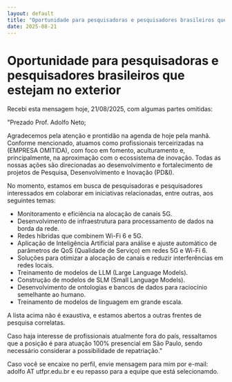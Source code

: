 ```yaml
---
layout: default
title: "Oportunidade para pesquisadoras e pesquisadores brasileiros que estejam no exterior"
date: 2025-08-21
---
```


# Oportunidade para pesquisadoras e pesquisadores brasileiros que estejam no exterior


Recebi esta mensagem hoje, 21/08/2025, com algumas partes omitidas:


"Prezado Prof. Adolfo Neto;
 

Agradecemos pela atenção e prontidão na agenda de hoje pela manhã. Conforme mencionado, atuamos como profissionais terceirizadas na (EMPRESA OMITIDA), 
com foco em fomento, aculturamento e, principalmente, na aproximação com o ecossistema de inovação. 
Todas as nossas ações são direcionadas ao desenvolvimento e fortalecimento de projetos de Pesquisa, Desenvolvimento e Inovação (PD&I).

 
No momento, estamos em busca de pesquisadoras e pesquisadores interessados em colaborar em iniciativas relacionadas, entre outras, aos seguintes temas:
 
- Monitoramento e eficiência na alocação de canais 5G.  
- Desenvolvimento de infraestrutura para processamento de dados na borda da rede.  
- Redes híbridas que combinem Wi-Fi 6 e 5G.  
- Aplicação de Inteligência Artificial para análise e ajuste automático de parâmetros de QoS (Qualidade de Serviço) em redes 5G e Wi-Fi 6.  
- Soluções para otimizar a alocação de canais e reduzir interferências em redes locais.  
- Treinamento de modelos de LLM (Large Language Models).  
- Construção de modelos de SLM (Small Language Models).  
- Desenvolvimento de ontologias e bancos de dados para raciocínio semelhante ao humano.  
- Treinamento de modelos de linguagem em grande escala.  


A lista acima não é exaustiva, e estamos abertos a outras frentes de pesquisa correlatas.


Caso haja interesse de profissionais atualmente fora do país, ressaltamos que a posição é para atuação 100% presencial em São Paulo, 
sendo necessário considerar a possibilidade de repatriação."


Caso você se encaixe no perfil, envie mensagem para mim por e-mail: adolfo AT utfpr.edu.br e eu repasso para a equipe que está selecionamdo.

